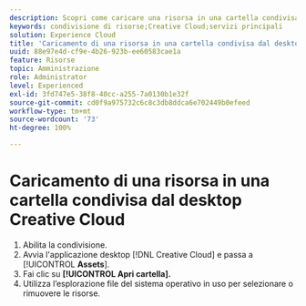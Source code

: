 ```yaml
---
description: Scopri come caricare una risorsa in una cartella condivisa dal desktop di Creative Cloud a Experience Cloud.
keywords: condivisione di risorse;Creative Cloud;servizi principali
solution: Experience Cloud
title: 'Caricamento di una risorsa in una cartella condivisa dal desktop Creative Cloud '
uuid: 88e97e4d-cf9e-4b26-923b-ee60583cae1a
feature: Risorse
topic: Amministrazione
role: Administrator
level: Experienced
exl-id: 3fd747e5-38f8-40cc-a255-7a0130b1e32f
source-git-commit: cd0f9a975732c6c8c3db8ddca6e702449b0efeed
workflow-type: tm+mt
source-wordcount: '73'
ht-degree: 100%

---
```


# Caricamento di una risorsa in una cartella condivisa dal desktop Creative Cloud

1. Abilita la condivisione.
1. Avvia l&#39;applicazione desktop [!DNL Creative Cloud] e passa a [!UICONTROL **Assets**].
1. Fai clic su **[!UICONTROL Apri cartella].**
1. Utilizza l’esplorazione file del sistema operativo in uso per selezionare o rimuovere le risorse.
